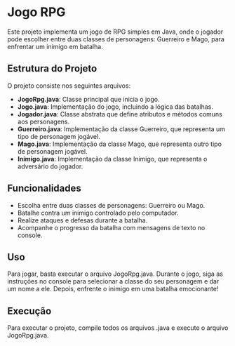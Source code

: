 # Jogo RPG

Este projeto implementa um jogo de RPG simples em Java, onde o jogador pode escolher entre duas classes de personagens: Guerreiro e Mago, para enfrentar um inimigo em batalha.

## Estrutura do Projeto

O projeto consiste nos seguintes arquivos:

- **JogoRpg.java**: Classe principal que inicia o jogo.
- **Jogo.java**: Implementação do jogo, incluindo a lógica das batalhas.
- **Jogador.java**: Classe abstrata que define atributos e métodos comuns aos personagens.
- **Guerreiro.java**: Implementação da classe Guerreiro, que representa um tipo de personagem jogável.
- **Mago.java**: Implementação da classe Mago, que representa outro tipo de personagem jogável.
- **Inimigo.java**: Implementação da classe Inimigo, que representa o adversário do jogador.

## Funcionalidades

- Escolha entre duas classes de personagens: Guerreiro ou Mago.
- Batalhe contra um inimigo controlado pelo computador.
- Realize ataques e defesas durante a batalha.
- Acompanhe o progresso da batalha com mensagens de texto no console.

## Uso

Para jogar, basta executar o arquivo JogoRpg.java. Durante o jogo, siga as instruções no console para selecionar a classe do seu personagem e dar um nome a ele. Depois, enfrente o inimigo em uma batalha emocionante!

## Execução

Para executar o projeto, compile todos os arquivos .java e execute o arquivo JogoRpg.java.

